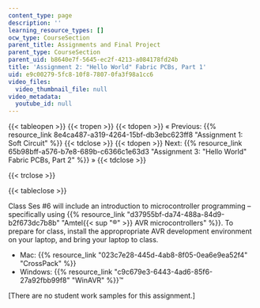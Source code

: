 ```yaml
---
content_type: page
description: ''
learning_resource_types: []
ocw_type: CourseSection
parent_title: Assignments and Final Project
parent_type: CourseSection
parent_uid: b8640e7f-5645-ec2f-4213-a084178fd24b
title: 'Assignment 2: "Hello World" Fabric PCBs, Part 1'
uid: e9c00279-5fc8-10f8-7807-0fa3f98a1cc6
video_files:
  video_thumbnail_file: null
video_metadata:
  youtube_id: null
---
```


{{< tableopen >}}
{{< tropen >}}
{{< tdopen >}}
« Previous: {{% resource_link 8e4ca487-a319-4264-15bf-db3ebc623ff8 "Assignment 1: Soft Circuit" %}}
{{< tdclose >}}
{{< tdopen >}}
Next: {{% resource_link 65b98bff-a576-b7e8-689b-c6366c1e63d3 "Assignment 3: \"Hello World\" Fabric PCBs, Part 2" %}} »
{{< tdclose >}}

{{< trclose >}}

{{< tableclose >}}

Class Ses #6 will include an introduction to microcontroller programming – specifically using {{% resource_link "d37955bf-da74-488a-84d9-b2f673dc7b8b" "Amtel{{< sup \"®\" >}} AVR microcontrollers" %}}. To prepare for class, install the appropropriate AVR development environment on your laptop, and bring your laptop to class.

*   Mac: {{% resource_link "023c7e28-445d-4ab8-8f05-0ea6e9ea52f4" "CrossPack" %}}
*   Windows: {{% resource_link "c9c679e3-6443-4ad6-85f6-27a92fbb99f8" "WinAVR" %}}™

\[There are no student work samples for this assignment.\]